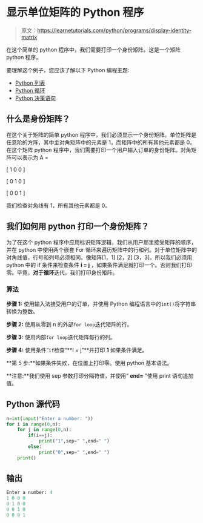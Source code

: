 # 显示单位矩阵的 Python 程序

> 原文：<https://learnetutorials.com/python/programs/display-identity-matrix>

在这个简单的 python 程序中，我们需要打印一个身份矩阵。这是一个矩阵 python 程序。

要理解这个例子，您应该了解以下 Python 编程主题:

*   [Python 列表](../../python/python-lists "Python list")
*   [Python 循环](../../python/python-loop-tutorials "Loops in Python")
*   [Python 决策语句](../../python/decision-making-statements "Python decision making statements")

## 什么是身份矩阵？

在这个关于矩阵的简单 python 程序中，我们必须显示一个身份矩阵。单位矩阵是任意阶的方阵，其中主对角矩阵中的元素是 1，而矩阵中的所有其他元素都是 0。在这个矩阵 python 程序中，我们需要打印一个用户输入订单的身份矩阵。对角矩阵可以表示为 A =

[ 1 0 0 ]

[ 0 1 0 ]

[ 0 0 1 ]

我们检查对角线有 1，所有其他元素都是 0。

## 我们如何用 python 打印一个身份矩阵？

为了在这个 python 程序中应用标识矩阵逻辑，我们从用户那里接受矩阵的顺序，并在 python 中使用两个嵌套 For 循环来遍历矩阵中的行和列。对于单位矩阵中的对角线值，行号和列号必须相同。像矩阵[1，1] [2，2] [3，3]。所以我们必须用 python 中的 if 条件来检查条件 **i = j** ，如果条件满足就打印一个。否则我们打印零。毕竟，**对于循环**迭代，我们打印身份矩阵。

### 算法

**步骤 1:** 使用输入法接受用户的订单，并使用 Python 编程语言中的`int()`将字符串转换为整数。

**步骤 2:** 使用从零到 n 的外部`for loop`迭代矩阵的行。

**步骤 3:** 使用内部`for loop`迭代矩阵每行的列。

**步骤 4:** 使用条件“`if`检查“**I = j”**并打印 **1** 如果条件满足。

**第 5 步:**如果条件失败，在位置上打印零。使用 python 基本语法。

**注意:**我们使用 sep 参数打印分隔符值，并使用“ **end=** ”使用 print 语句追加值。

## Python 源代码

```py
n=int(input("Enter a number: "))
for i in range(0,n):
    for j in range(0,n):
        if(i==j):
            print("1",sep=" ",end=" ")
        else:
            print("0",sep=" ",end=" ")
    print()

```

## 输出

```py
Enter a number: 4
1 0 0 0 
0 1 0 0 
0 0 1 0 
0 0 0 1 
```